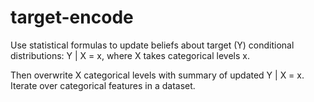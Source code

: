 # target-encode

Use statistical formulas to update beliefs about target (Y) conditional distributions:
Y | X = x, where X takes categorical levels x.

Then overwrite X categorical levels with summary of updated Y | X = x.
Iterate over categorical features in a dataset.
